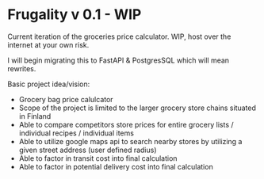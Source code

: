 # Frugality v 0.1 - WIP

Current iteration of the groceries price calculator.
WIP, host over the internet at your own risk.

I will begin migrating this to FastAPI & PostgresSQL which will mean rewrites.

Basic project idea/vision:
- Grocery bag price calulcator
- Scope of the project is limited to the larger grocery store chains situated in Finland
- Able to compare competitors store prices for entire grocery lists / individual recipes / individual items
- Able to utilize google maps api to search nearby stores by utilizing a given street address (user defined radius)
- Able to factor in transit cost into final calculation
- Able to factor in potential delivery cost into final calculation